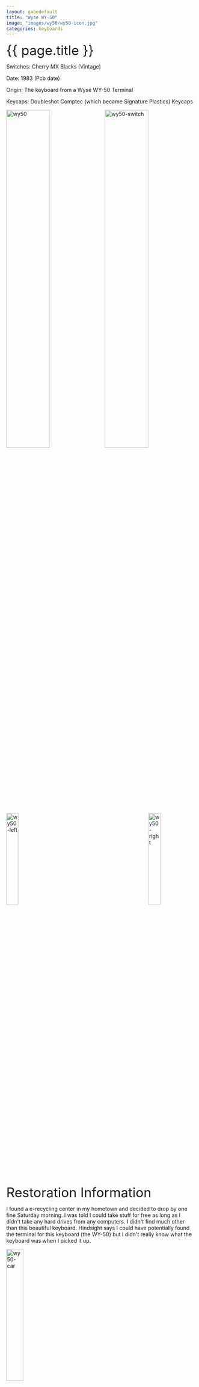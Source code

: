 ```yaml
---
layout: gabedefault
title: "Wyse WY-50"
image: "images/wy50/wy50-icon.jpg"
categories: keyboards
---
```

<span style="font-size:35px">{{ page.title }}</span>

Switches: Cherry MX Blacks (Vintage)

Date: 1983 (Pcb date)

Origin: The keyboard from a Wyse WY-50 Terminal

Keycaps: Doubleshot Comptec (which became Signature Plastics) Keycaps

<img src="{{ site.baseurl }}/images/wy50/wy50-1.jpg" alt="wy50" width="48%"/>
<img src="{{ site.baseurl }}/images/wy50/wy50-2.jpg" alt="wy50-switch" width="48%" style="float:right"/>

<img src="{{ site.baseurl }}/images/wy50/wy50-4.jpg" alt="wy50-left" width="25%"/>
<img src="{{ site.baseurl }}/images/wy50/wy50-7.jpg" alt="wy50-right" width="25%" style="float:right"/>

<span style="font-size:35px">Restoration Information</span>

I found a e-recycling center in my hometown and decided to drop by one fine Saturday morning.
I was told I could take stuff for free as long as I didn't take any hard drives from any computers.
I didn't find much other than this beautiful keyboard. Hindsight says I could have potentially found
the terminal for this keyboard (the WY-50) but I didn't really know what the keyboard was when I picked
it up.

<img src="{{ site.baseurl }}/images/wy50/wy50-6.jpg" alt="wy50-car" width="30%"/>

First thing I notice is this 10 pin connector. It is nothing like any vintage keyboard connector I've seen
before.

<img src="{{ site.baseurl }}/images/wy50/wy50-9.jpg" alt="wy50-connector" width="30%"/>

Well let's take a look at the pcb.

Front section (these 4 chips you can see at the top will become extremely relevent later)
<span style="float:right">PCB</span>

<img src="{{ site.baseurl }}/images/wy50/wy50-3.jpg" alt="wy50-caseoff" width="48%"/>
<img src="{{ site.baseurl }}/images/wy50/wy50-5.jpg" alt="wy50-pcb" width="48%" style="float:right"/>

At this point I have no real idea of how to proceed to try to convert it to usb as I have never
seen this protocol before. So begins the research phase!

<span style="font-size:35px">Research Time</span>

So I first wanted to understand what I was researching for. I decided I would map out the
ENTIRE circuit board so I could well and truly understand this keyboard through and through.
I took high resolution images of parts of the circuit board and cropped them together
to make a giant image so I could see each trace individually. And here is that image:
(unfortunately can't include the entire high resolution image but this looks good enough)

<img src="{{ site.baseurl }}/images/wy50/wy50-8.jpg" alt="wy50-mapped-pcb" width="75%"/>

The eagle eyed among you will notice the positive and ground are swapped so black is 5V and red
is ground, so apologies for that. This actually had me confused for the longest time as well.

Also I apparently didn't add the lines for the modifier keys because I didn't quite understand how
the 3 diodes on the top left of the pcb played into it. (Still kinda don't but its not important for
my current plan)

